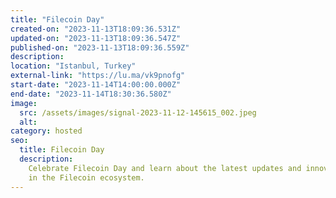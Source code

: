 ```yaml
---
title: "Filecoin Day"
created-on: "2023-11-13T18:09:36.531Z"
updated-on: "2023-11-13T18:09:36.547Z"
published-on: "2023-11-13T18:09:36.559Z"
description:
location: "Istanbul, Turkey"
external-link: "https://lu.ma/vk9pnofg"
start-date: "2023-11-14T14:00:00.000Z"
end-date: "2023-11-14T18:30:36.580Z"
image:
  src: /assets/images/signal-2023-11-12-145615_002.jpeg
  alt:
category: hosted
seo:
  title: Filecoin Day
  description:
    Celebrate Filecoin Day and learn about the latest updates and innovations
    in the Filecoin ecosystem.
---
```

